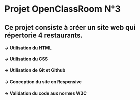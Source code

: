 # Projet OpenClassRoom N°3

## Ce projet consiste à créer un site web qui répertorie 4 restaurants.
#### -> Utilisation du HTML
#### -> Utilisation du CSS
#### -> Utilisation de Git et Github
#### -> Conception du site en Responsive
#### -> Validation du code aux normes W3C
